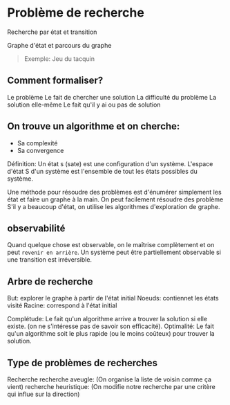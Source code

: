 Problème de recherche
======================

Recherche par état et transition

Graphe d'état et parcours du graphe

> Exemple: Jeu du tacquin

## Comment formaliser?
Le problème
Le fait de chercher une solution
La difficulté du problème
La solution elle-même
Le fait qu'il y ai ou pas de solution

## On trouve un algorithme et on cherche:
* Sa complexité
* Sa convergence

Définition:
	Un état s (sate) est une configuration d'un système.
	L'espace d'état S d'un système est l'ensemble de tout les états possibles du système.

Une méthode pour résoudre des problèmes est d'énumérer simplement les état et faire un graphe à la main. On peut facilement résoudre des problème
S'il y a beaucoup d'état, on utilise les algorithmes d'exploration de graphe.

## observabilité
Quand quelque chose est observable, on le maîtrise complètement et on peut `revenir en arrière`.
Un système peut être partiellement observable si une transition est irréversible.

## Arbre de recherche
But: explorer le graphe à partir de l'état initial
Noeuds: contiennet les états visité
Racine: correspond à l'état initial

Complétude: Le fait qu'un algorithme arrive a trouver la solution si elle existe. (on ne s'intéresse pas de savoir son efficacité).
Optimalité: Le fait qu'un algorithme soit le plus rapide (ou le moins coûteux) pour trouver la solution.

## Type de problèmes de recherches
Recherche recherche aveugle: (On organise la liste de voisin comme ça vient)
recherche heuristique: (On modifie notre recherche par une critère qui influe sur la direction)
